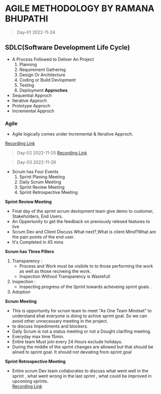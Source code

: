 # AGILE METHODOLOGY BY RAMANA BHUPATHI
> Day-01 2022-11-24
## SDLC(Software Development Life Cycle)
 * A Process Followed to Deliver An Project
   1. Planning
   2. Requirement Gathering
   3. Design Or Architecture
   4. Coding or Build Devlopment
   5. Testing
   6. Deployment 
**Approches**
  * Sequential Approch
  * Iterative Approch
  * Prototype Approch
  * Incremental Approch

### Agile
  * Agile logically comes under Incremental & Iterative Approch.

[Recording Link](https://tinyurl.com/2pbwp687)

> Day-02 2022-11-25
[Recording Link](https://tinyurl.com/3h6t3rzj)

> Day-03 2022-11-26
* Scrum has Four Events
  1. Sprint Planing Meeting
  2. Daily Scrum Meeting
  3. Sprint Review Meeting
  4. Sprint Retrospective Meeting

**Sprint Review Meeting**
  * Final day of the sprint scrum devlopment team give demo to customer, Stakeholders, End Users.
  * An Oppertunity to get the feedback on previously relesed features to live
  * Scrum Dev and Client Discuss What next?,What is client Mind?What are the pain points of the end user.
  * It's Completed in 45 mins
      
**Scrum has Three Pillers**
  1. Transparency : 
       * Process and Work must be visibile to to those performing the work as well as  those reciveing the work.
       * Inspection Without Transparency is Wastefull
  2. Inspection : 
       * Inspecting progress of the Sprint towards acheveing sprint goals . 
  3. Adoption


**Scrum Meeting**
  * This is opportunity for scrum team to meet "As One Team Mindset" to understand ehat everyone is doing to achive sprint goal. So we can avoid other unnecessary meeting in the project.
  * to discuss Impediments and blockers.
  * Daily Scrum is not a status meeting or not a Dought clarifing meeting.
  * Everyday max time 15min.
  * Entire team Must join every 24 Hours exclude holidays.
  * During the middle of the sprint changes are allowed but that should be alined to sprint goal. It should not deviating from sprint goal

**Sprint Retrospective Meeting**
  * Entire scrum Dev team collaborates to discuss what went well in the sprint , what went wrong in the last sprint , what could be improved in upcoming sprints.  
[Recording Link]()